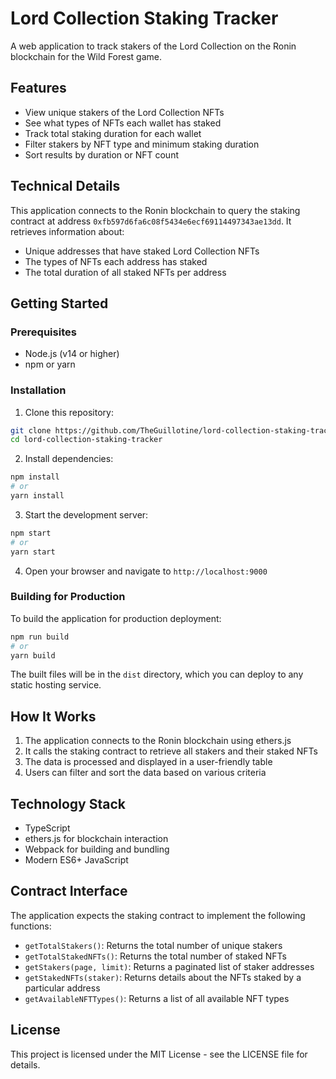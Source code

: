 # Lord Collection Staking Tracker

A web application to track stakers of the Lord Collection on the Ronin blockchain for the Wild Forest game.

## Features

- View unique stakers of the Lord Collection NFTs
- See what types of NFTs each wallet has staked
- Track total staking duration for each wallet
- Filter stakers by NFT type and minimum staking duration
- Sort results by duration or NFT count

## Technical Details

This application connects to the Ronin blockchain to query the staking contract at address `0xfb597d6fa6c08f5434e6ecf69114497343ae13dd`. It retrieves information about:

- Unique addresses that have staked Lord Collection NFTs
- The types of NFTs each address has staked
- The total duration of all staked NFTs per address

## Getting Started

### Prerequisites

- Node.js (v14 or higher)
- npm or yarn

### Installation

1. Clone this repository:
```bash
git clone https://github.com/TheGuillotine/lord-collection-staking-tracker.git
cd lord-collection-staking-tracker
```

2. Install dependencies:
```bash
npm install
# or
yarn install
```

3. Start the development server:
```bash
npm start
# or
yarn start
```

4. Open your browser and navigate to `http://localhost:9000`

### Building for Production

To build the application for production deployment:

```bash
npm run build
# or
yarn build
```

The built files will be in the `dist` directory, which you can deploy to any static hosting service.

## How It Works

1. The application connects to the Ronin blockchain using ethers.js
2. It calls the staking contract to retrieve all stakers and their staked NFTs
3. The data is processed and displayed in a user-friendly table
4. Users can filter and sort the data based on various criteria

## Technology Stack

- TypeScript
- ethers.js for blockchain interaction
- Webpack for building and bundling
- Modern ES6+ JavaScript

## Contract Interface

The application expects the staking contract to implement the following functions:

- `getTotalStakers()`: Returns the total number of unique stakers
- `getTotalStakedNFTs()`: Returns the total number of staked NFTs
- `getStakers(page, limit)`: Returns a paginated list of staker addresses
- `getStakedNFTs(staker)`: Returns details about the NFTs staked by a particular address
- `getAvailableNFTTypes()`: Returns a list of all available NFT types

## License

This project is licensed under the MIT License - see the LICENSE file for details.
